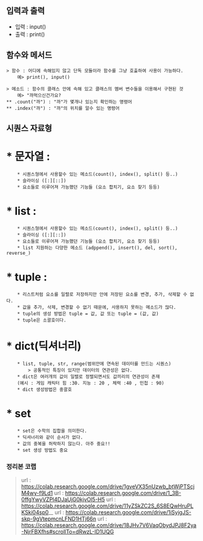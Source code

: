 ## 입력과 출력

* 입력 : input()
* 출력 : print()

## 함수와 메서드
    > 함수 : 어디에 속해있지 않고 단독 모듈이라 함수를 그냥 호출하여 사용이 가능하다.
        예> print(), input()  

    > 메소드 : 함수의 클래스 안에 속해 있고 클래스의 멤버 변수들을 이용해서 구현된 것  
        예> "까먹으신건가요?   
    ** .count("까") : "까"가 몇개나 있는지 확인하는 명령어   
    ** .index("까") : "까"의 위치를 알수 있는 명령어    
## 시퀀스 자료형
# * 문자열 :
        * 시퀀스형에서 사용할수 있는 메소드(count(), index(), split() 등..)
        * 슬라이싱 ([:][::])
        * 요소들로 이루어져 가능했던 기능들 (요소 합치기, 요소 찾기 등등)
# * list :
        * 시퀀스형에서 사용할수 있는 메소드(count(), index(), split() 등..)
        * 슬라이싱 ([:][::])
        * 요소들로 이루어져 가능했던 기능들 (요소 합치기, 요소 찾기 등등)
        * list 지원하는 다양한 메소드 (adppend(), insert(), del, sort(), reverse_)
# * tuple :
        * 리스트처럼 요소를 일렬로 저장하지만 안에 저장된 요소를 변경, 추가, 삭제할 수 없다.
        * 값을 추가, 삭제, 변경할 수 없기 때문에, 사용하지 못하는 메소드가 많다.
        * tuple의 생성 방법은 tuple = 값, 값 또는 tuple = (값, 값)
        * tuple은 소괄호이다.
# * dict(딕셔너리)
        * list, tuple, str, range(범위안에 연속된 데이터를 만드는 시퀀스)
            > 공통적인 특징이 있지만 데이터의 연관성은 없다.
        * dict은 여러개의 값이 일렬로 정렬되면서도 값끼리의 연관성이 존재
        (예시 : 게임 캐릭터 힘 :30. 지능 : 20 , 체력 :40 , 민첩 : 90)
        * dict 생성방법은 중괄호
# * set
        * set은 수학의 집합을 의미한다.
        * 딕셔너리와 같이 순서가 없다.
        * 값의 중복을 허락하지 않는다. 아주 중요!!
        * set 생성 방법도 중요
### 정리본 코랩 
   > url : https://colab.research.google.com/drive/1gveVX35nUzwb_btWjPTScjM4wy-f9Ld1 
   > url : https://colab.research.google.com/drive/1_3B-0ffgYwyVZPl4DJaUjG0kjvOl5-H5
   > url : https://colab.research.google.com/drive/11yZSkZC2S_6S8EQwHruPLKSki04sp0__
   > url : https://colab.research.google.com/drive/1iSyjgJS-skp-9gVtepmcnLFND1HTj66n
   > url : https://colab.research.google.com/drive/18JHv7V6VaqObydJPJ8F2ya-NjrFBXfhs#scrollTo=dRwzL-ID1UQG